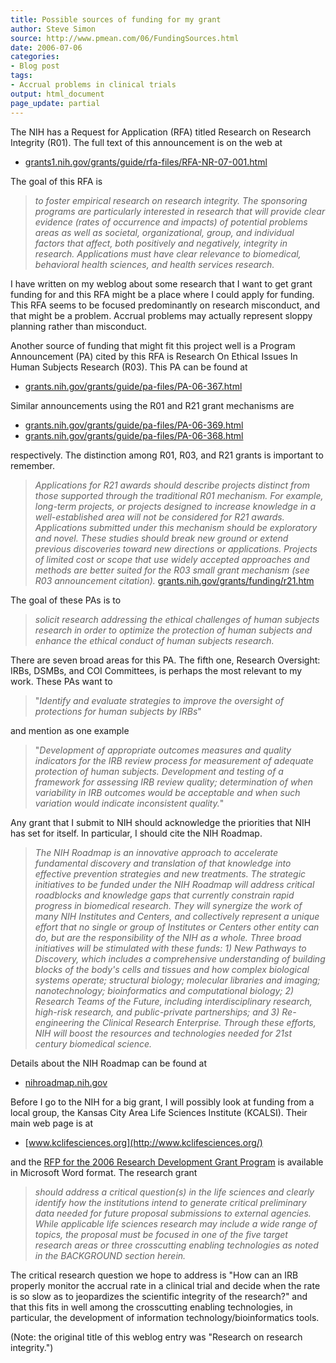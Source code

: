 ```yaml
---
title: Possible sources of funding for my grant
author: Steve Simon
source: http://www.pmean.com/06/FundingSources.html
date: 2006-07-06
categories:
- Blog post
tags:
- Accrual problems in clinical trials
output: html_document
page_update: partial
---
```


The NIH has a Request for Application (RFA) titled Research on Research
Integrity (R01). The full text of this announcement is on the web at

-   [grants1.nih.gov/grants/guide/rfa-files/RFA-NR-07-001.html](http://grants1.nih.gov/grants/guide/rfa-files/RFA-NR-07-001.html)

The goal of this RFA is

> *to foster empirical research on research integrity. The sponsoring
> programs are particularly interested in research that will provide
> clear evidence (rates of occurrence and impacts) of potential problems
> areas as well as societal, organizational, group, and individual
> factors that affect, both positively and negatively, integrity in
> research. Applications must have clear relevance to biomedical,
> behavioral health sciences, and health services research.*

I have written on my weblog about some research that I want to get grant
funding for and this RFA might be a place where I could apply for
funding. This RFA seems to be focused predominantly on research
misconduct, and that might be a problem. Accrual problems may actually
represent sloppy planning rather than misconduct.

Another source of funding that might fit this project well is a Program
Announcement (PA) cited by this RFA is Research On Ethical Issues In
Human Subjects Research (R03). This PA can be found at

-   [grants.nih.gov/grants/guide/pa-files/PA-06-367.html](http://grants.nih.gov/grants/guide/pa-files/PA-06-367.html)

Similar announcements using the R01 and R21 grant mechanisms are

-   [grants.nih.gov/grants/guide/pa-files/PA-06-369.html](http://grants.nih.gov/grants/guide/pa-files/PA-06-369.html)
-   [grants.nih.gov/grants/guide/pa-files/PA-06-368.html](http://grants.nih.gov/grants/guide/pa-files/PA-06-368.html)

respectively. The distinction among R01, R03, and R21 grants is
important to remember.

> *Applications for R21 awards should describe projects distinct from
> those supported through the traditional R01 mechanism. For example,
> long-term projects, or projects designed to increase knowledge in a
> well-established area will not be considered for R21 awards.
> Applications submitted under this mechanism should be exploratory and
> novel. These studies should break new ground or extend previous
> discoveries toward new directions or applications. Projects of limited
> cost or scope that use widely accepted approaches and methods are
> better suited for the R03 small grant mechanism (see R03 announcement
> citation).*
> [grants.nih.gov/grants/funding/r21.htm](http://grants.nih.gov/grants/funding/r21.htm)

The goal of these PAs is to

> *solicit research addressing the ethical challenges of human subjects
> research in order to optimize the protection of human subjects and
> enhance the ethical conduct of human subjects research.*

There are seven broad areas for this PA. The fifth one, Research
Oversight: IRBs, DSMBs, and COI Committees, is perhaps the most relevant
to my work. These PAs want to

> "*Identify and evaluate strategies to improve the oversight of
> protections for human subjects by IRBs*"

and mention as one example

> "*Development of appropriate outcomes measures and quality indicators
> for the IRB review process for measurement of adequate protection of
> human subjects. Development and testing of a framework for assessing
> IRB review quality; determination of when variability in IRB outcomes
> would be acceptable and when such variation would indicate
> inconsistent quality.*"

Any grant that I submit to NIH should acknowledge the priorities that
NIH has set for itself. In particular, I should cite the NIH Roadmap.

> *The NIH Roadmap is an innovative approach to accelerate fundamental
> discovery and translation of that knowledge into effective prevention
> strategies and new treatments. The strategic initiatives to be funded
> under the NIH Roadmap will address critical roadblocks and knowledge
> gaps that currently constrain rapid progress in biomedical research.
> They will synergize the work of many NIH Institutes and Centers, and
> collectively represent a unique effort that no single or group of
> Institutes or Centers other entity can do, but are the responsibility
> of the NIH as a whole. Three broad initiatives will be stimulated with
> these funds: 1) New Pathways to Discovery, which includes a
> comprehensive understanding of building blocks of the body's cells
> and tissues and how complex biological systems operate; structural
> biology; molecular libraries and imaging; nanotechnology;
> bioinformatics and computational biology; 2) Research Teams of the
> Future, including interdisciplinary research, high-risk research, and
> public-private partnerships; and 3) Re-engineering the Clinical
> Research Enterprise. Through these efforts, NIH will boost the
> resources and technologies needed for 21st century biomedical
> science.*

Details about the NIH Roadmap can be found at

-   [nihroadmap.nih.gov](http://nihroadmap.nih.gov/)

Before I go to the NIH for a big grant, I will possibly look at funding
from a local group, the Kansas City Area Life Sciences Institute
(KCALSI). Their main web page is at

-   [www.kclifesciences.org](http://www.kclifesciences.org/)

and the [RFP for the 2006 Research Development Grant
Program](http://www.kclifesciences.org/KCALSIContent/File/KGKCALSI%20RFP%20DGS%2006(final).doc)
is available in Microsoft Word format. The research grant

> *should address a critical question(s) in the life sciences and
> clearly identify how the institutions intend to generate critical
> preliminary data needed for future proposal submissions to external
> agencies. While applicable life sciences research may include a wide
> range of topics, the proposal must be focused in one of the five
> target research areas or three crosscutting enabling technologies as
> noted in the BACKGROUND section herein.*

The critical research question we hope to address is "How can an IRB
properly monitor the accrual rate in a clinical trial and decide when
the rate is so slow as to jeopardizes the scientific integrity of the
research?" and that this fits in well among the crosscutting enabling
technologies, in particular, the development of information
technology/bioinformatics tools.

(Note: the original title of this weblog entry was "Research on
research integrity.")
